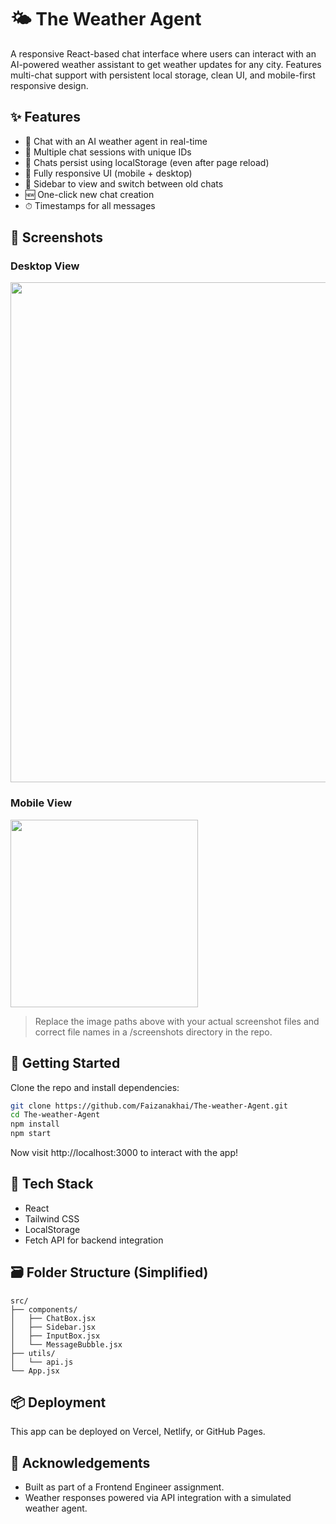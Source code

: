 # 🌤️ The Weather Agent

A responsive React-based chat interface where users can interact with an AI-powered weather assistant to get weather updates for any city. Features multi-chat support with persistent local storage, clean UI, and mobile-first responsive design.

## ✨ Features

- 🧠 Chat with an AI weather agent in real-time
- 💬 Multiple chat sessions with unique IDs
- 💾 Chats persist using localStorage (even after page reload)
- 📱 Fully responsive UI (mobile + desktop)
- 🧭 Sidebar to view and switch between old chats
- 🆕 One-click new chat creation
- ⏱ Timestamps for all messages

## 📸 Screenshots

### Desktop View

<img src="./screenshots/desktop-view.png" width="800"/>

### Mobile View

<img src="./screenshots/mobile-view.png" width="300"/>

> Replace the image paths above with your actual screenshot files and correct file names in a /screenshots directory in the repo.

## 🚀 Getting Started

Clone the repo and install dependencies:

```bash
git clone https://github.com/Faizanakhai/The-weather-Agent.git
cd The-weather-Agent
npm install
npm start
```

Now visit http://localhost:3000 to interact with the app!

## 🧱 Tech Stack

- React
- Tailwind CSS
- LocalStorage
- Fetch API for backend integration

## 🗃 Folder Structure (Simplified)

```
src/
├── components/
│   ├── ChatBox.jsx
│   ├── Sidebar.jsx
│   ├── InputBox.jsx
│   └── MessageBubble.jsx
├── utils/
│   └── api.js
└── App.jsx
```

## 📦 Deployment

This app can be deployed on Vercel, Netlify, or GitHub Pages.

## 🙌 Acknowledgements

- Built as part of a Frontend Engineer assignment.
- Weather responses powered via API integration with a simulated weather agent.

